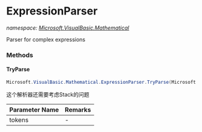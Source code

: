 ﻿# ExpressionParser
_namespace: <a href="#" onClick="load('/docs/Microsoft.VisualBasic.Mathematical/index.md')">Microsoft.VisualBasic.Mathematical</a>_

Parser for complex expressions



### Methods

#### TryParse
```csharp
Microsoft.VisualBasic.Mathematical.ExpressionParser.TryParse(Microsoft.VisualBasic.Emit.Marshal.Pointer{Microsoft.VisualBasic.Scripting.TokenIcer.Token{Microsoft.VisualBasic.Mathematical.Tokens}},Microsoft.VisualBasic.Mathematical.ExpressionParser.GetValue,Microsoft.VisualBasic.Mathematical.IFuncEvaluate,System.Boolean)
```
这个解析器还需要考虑Stack的问题

|Parameter Name|Remarks|
|--------------|-------|
|tokens|-|



